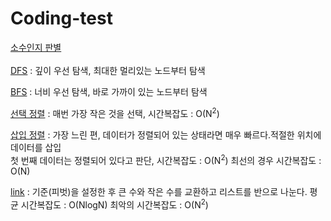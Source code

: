 # Coding-test
[소수인지 판별](./1.java) <br><br>
[DFS](./dfs.java) : 깊이 우선 탐색, 최대한 멀리있는 노드부터 탐색 <br>

[BFS](./bfs.java) : 너비 우선 탐색, 바로 가까이 있는 노드부터 탐색<br>

[선택 정렬](./Select_sort.java) : 매번 가장 작은 것을 선택, 시간복잡도 : O(N<sup>2</sup>)<br>

[삽입 정렬](./Insert_sort.java) : 가장 느린 편, 데이터가 정렬되어 있는 상태라면 매우 빠르다.적절한 위치에 데이터를 삽입<br> 첫 번째 데이터는 정렬되어 있다고 판단, 시간복잡도 : O(N<sup>2</sup>) 최선의 경우 시간복잡도 : O(N)

[link](./Quick_sort.java) : 기준(피벗)을 설정한 후 큰 수와 작은 수를 교환하고 리스트를 반으로 나눈다. 평균 시간복잡도 : O(NlogN) 최악의 시간복잡도 : O(N<sup>2</sup>)
